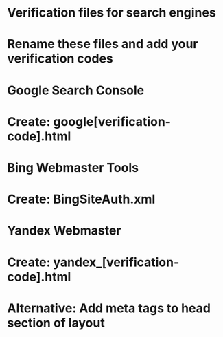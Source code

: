 # Verification files for search engines

# Rename these files and add your verification codes

# Google Search Console

# Create: google[verification-code].html

# Bing Webmaster Tools

# Create: BingSiteAuth.xml

# Yandex Webmaster

# Create: yandex\_[verification-code].html

# Alternative: Add meta tags to head section of layout

# <meta name="google-site-verification" content="your-verification-code" />

# <meta name="msvalidate.01" content="your-bing-verification-code" />

# <meta name="yandex-verification" content="your-yandex-verification-code" />
